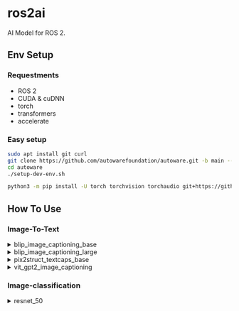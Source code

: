 # ros2ai
AI Model for ROS 2.

## Env Setup
### Requestments
- ROS 2
- CUDA & cuDNN
- torch
- transformers
- accelerate

### Easy setup
```bash
sudo apt install git curl
git clone https://github.com/autowarefoundation/autoware.git -b main --single-branch
cd autoware
./setup-dev-env.sh
```
```bash
python3 -m pip install -U torch torchvision torchaudio git+https://github.com/huggingface/transformers accelerate
```

## How To Use

### Image-To-Text

<details>
<summary>blip_image_captioning_base</summary>

```bash
ros2 run ros2ai blip_image_captioning_base
```
</details>

<details>
<summary>blip_image_captioning_large</summary>

```bash
ros2 run ros2ai blip_image_captioning_large
```
</details>

<details>
<summary>pix2struct_textcaps_base</summary>

```bash
ros2 run ros2ai pix2struct_textcaps_base
```
</details>

<details>
<summary>vit_gpt2_image_captioning</summary>

```bash
ros2 run ros2ai vit_gpt2_image_captioning
```
</details>

### Image-classification

<details>
<summary>resnet_50</summary>

```bash
ros2 run ros2ai resnet_50
```
</details>